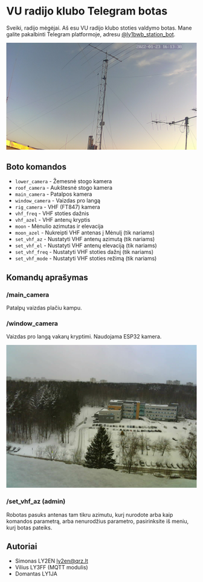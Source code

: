 # VU radijo klubo Telegram botas

Sveiki, radijo mėgėjai. Aš esu VU radijo klubo stoties valdymo botas. Mane galite pakalbinti Telegram platformoje, adresu [@ly1bwb_station_bot](https://t.me/ly1bwb_station_bot).

![](img/tower.png)

## Boto komandos

* `lower_camera` - Žemesnė stogo kamera
* `roof_camera` - Aukštesnė stogo kamera
* `main_camera` - Patalpos kamera
* `window_camera` - Vaizdas pro langą
* `rig_camera` - VHF (FT847) kamera
* `vhf_freq` - VHF stoties dažnis
* `vhf_azel` - VHF antenų kryptis
* `moon` - Mėnulio azimutas ir elevacija
* `moon_azel` - Nukreipti VHF antenas į Mėnulį (tik nariams)
* `set_vhf_az` - Nustatyti VHF antenų azimutą (tik nariams)
* `set_vhf_el` - Nustatyti VHF antenų elevaciją (tik nariams)
* `set_vhf_freq` - Nustatyti VHF stoties dažnį (tik nariams)
* `set_vhf_mode` - Nustatyti VHF stoties režimą (tik nariams)

## Komandų aprašymas

### /main_camera

Patalpų vaizdas plačiu kampu. 

### /window_camera

Vaizdas pro langą vakarų kryptimi. Naudojama ESP32 kamera.

![](img/westview.png)

### /set_vhf_az (admin)

Robotas pasuks antenas tam tikru azimutu, kurį nurodote arba kaip komandos parametrą, arba nenurodžius parametro, pasirinksite iš meniu, kurį botas pateiks.

## Autoriai

* Simonas LY2EN <ly2en@qrz.lt>
* Vilius LY3FF (MQTT modulis)
* Domantas LY1JA